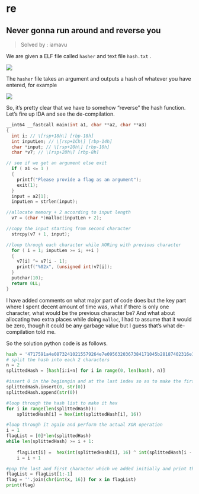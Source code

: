 # re

## Never gonna run around and reverse you
> Solved by : iamavu

We are given a ELF file called `hasher` and text file `hash.txt` .

![](https://i.imgur.com/fwEXssL.png)


The `hasher` file takes an argument and outputs a hash of whatever you have entered, for example

![](https://i.imgur.com/Rnk4Yc5.png)


So, it’s pretty clear that we have to somehow “reverse” the hash function. Let’s fire up IDA and see the de-compilation.

```c
__int64 __fastcall main(int a1, char **a2, char **a3)
{
  int i; // \[rsp+18h\] [rbp-18h]
  int inputLen; // \[rsp+1Ch\] [rbp-14h]
  char *input; // \[rsp+20h\] [rbp-10h]
  char *v7; // \[rsp+28h\] [rbp-8h]

// see if we get an argument else exit
  if ( a1 <= 1 )
  {
    printf("Please provide a flag as an argument");
    exit(1);
  }
  input = a2[1];
  inputLen = strlen(input);

//allocate memory + 2 according to input length
  v7 = (char *)malloc(inputLen + 2);

//copy the input starting from second character
  strcpy(v7 + 1, input);

//loop through each character while XORing with previous character
  for ( i = 1; inputLen >= i; ++i )
  {
    v7[i] ^= v7[i - 1];
    printf("%02x", (unsigned int)v7[i]);
  }
  putchar(10);
  return 0LL;
}
```

I have added comments on what major part of code does but the key part where I spent decent amount of time was, what if there is only one character, what would be the previous character be? And what about allocating two extra places while doing `malloc`, I  had to assume that it would be zero, though it could be any garbage value but I guess that’s what de-compilation told me.

So the solution python code is as follows.

```python
hash = '4717591a4e08732410215579264e7e0956320367384171045b28187402316e1a7243300f501946325a6a1f7810643b0a7e21566257083c63043404603f5763563e43'
# split the hash into each 2 characters
n = 2
splittedHash = [hash[i:i+n] for i in range(0, len(hash), n)]

#insert 0 in the beginngin and at the last index so as to make the first character XORINg possible
splittedHash.insert(0, str(0))
splittedHash.append(str(0))

#loop through the hash list to make it hex
for i in range(len(splittedHash)):
    splittedHash[i] = hex(int(splittedHash[i], 16))

#loop through it again and perform the actual XOR operation
i = 1
flagList = [0]*len(splittedHash)
while len(splittedHash) >= i + 1:
    
    flagList[i] =  hex(int(splittedHash[i], 16) ^ int(splittedHash[i - 1], 16))
    i = i + 1

#pop the last and first character which we added initially and print the flag
flagList = flagList[1:-1]
flag = ''.join(chr(int(x, 16)) for x in flagList)
print(flag)
```

